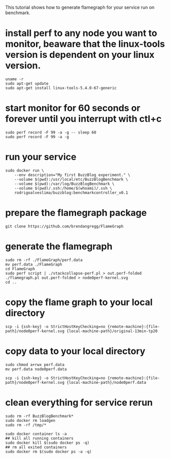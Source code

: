 This tutorial shows how to generate flamegraph for your service run on benchmark.

# install perf to any node you want to monitor, beaware that the linux-tools version is dependent on your linux version.
```
uname -r
sudo apt-get update
sudo apt-get install linux-tools-5.4.0-67-generic
```

# start monitor for 60 seconds or forever until you interrupt with ctl+c
```
sudo perf record -F 99 -a -g -- sleep 60
sudo perf record -F 99 -a -g
```

# run your service
```
sudo docker run \
    --env description="My first BuzzBlog experiment." \
    --volume $(pwd):/usr/local/etc/BuzzBlogBenchmark \
    --volume $(pwd):/var/log/BuzzBlogBenchmark \
    --volume $(pwd)/.ssh:/home/$(whoami)/.ssh \
    rodrigoalveslima/buzzblog:benchmarkcontroller_v0.1
```

# prepare the flamegraph package
```
git clone https://github.com/brendangregg/FlameGraph
```

# generate the flamegraph
```
sudo rm -rf ./FlameGraph/perf.data
mv perf.data ./FlameGraph
cd FlameGraph
sudo perf script | ./stackcollapse-perf.pl > out.perf-folded
./flamegraph.pl out.perf-folded > node0perf-kernel.svg
cd ..
```

# copy the flame graph to your local directory
```
scp -i {ssh-key} -o StrictHostKeyChecking=no {remote-machine}:{file-path}/node0perf-kernel.svg {local-machine-path}/original-13min-tp20
```

# copy data to your local directory
```
sudo chmod a+rwx perf.data
mv perf.data node0perf.data

scp -i {ssh-key} -o StrictHostKeyChecking=no {remote-machine}:{file-path}/node0perf-kernel.svg {local-machine-path}/node0perf.data
```

# clean everything for service rerun
```
sudo rm -rf BuzzBlogBenchmark*
sudo docker rm loadgen
sudo rm -rf /tmp/*

sudo docker container ls -a
## kill all running containers
sudo docker kill $(sudo docker ps -q)
## rm all exited containers
sudo docker rm $(sudo docker ps -a -q)
```
